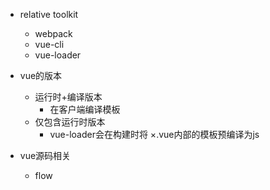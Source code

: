 
* relative toolkit
  + webpack
  + vue-cli
  + vue-loader

* vue的版本
  + 运行时+编译版本
    + 在客户端编译模板
  + 仅包含运行时版本
    - vue-loader会在构建时将 ×.vue内部的模板预编译为js

* vue源码相关
  + flow
  


  